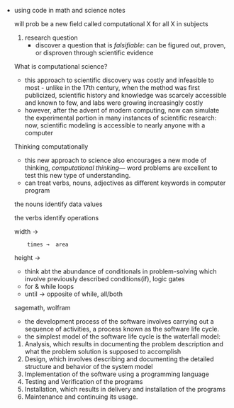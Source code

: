 -   using code in math and science notes
    
    will prob be a new field called computational X for all X in subjects
    
    1.  research question
        -   discover a question that is _falsifiable_: can be figured out, proven, or disproven through scientific evidence
    
    What is computational science?
    
    -   this approach to scientific discovery was costly and infeasible to most - unlike in the 17th century, when the method was first publicized, scientific history and knowledge was scarcely accessible and known to few, and labs were growing increasingly costly
    -   however, after the advent of modern computing, now can simulate the experimental portion in many instances of scientific research: now, scientific modeling is accessible to nearly anyone with a computer
    
    Thinking computationally
    
    -   this new approach to science also encourages a new mode of thinking, _computational thinking_— word problems are excellent to test this new type of understanding.
    -   can treat verbs, nouns, adjectives as different keywords in computer program
    
    the nouns identify data values
    
    the verbs identify operations
    
    width →
    
    ```
        times →  area
    ```
    
    height →
    
    -   think abt the abundance of conditionals in problem-solving which involve previously described conditions(if), logic gates
    -   for & while loops
    -   until → opposite of while, all/both
    
    sagemath, wolfram
    
    -   the development process of the software involves carrying out a sequence of activities, a process known as the software life cycle.
    -   the simplest model of the software life cycle is the waterfall model:
    
    1.  Analysis, which results in documenting the problem description and what the problem solution is supposed to accomplish
    2.  Design, which involves describing and documenting the detailed structure and behavior of the system model
    3.  Implementation of the software using a programming language
    4.  Testing and Verification of the programs
    5.  Installation, which results in delivery and installation of the programs
    6.  Maintenance and continuing its usage.